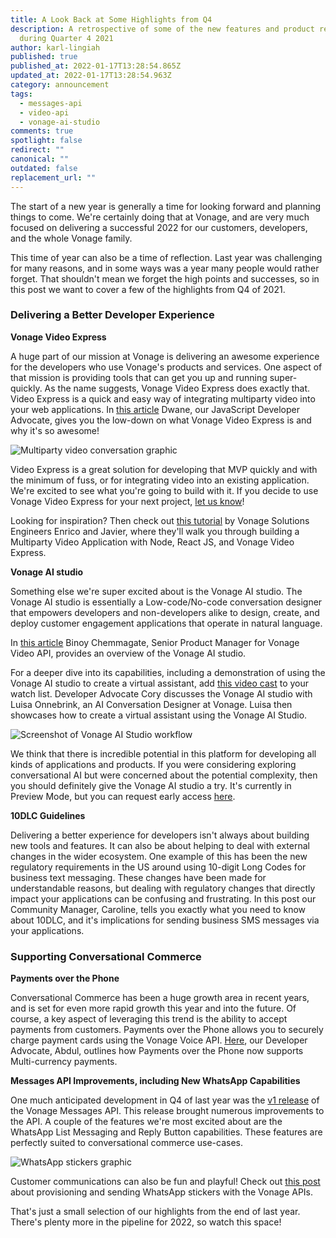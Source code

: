 ```yaml
---
title: A Look Back at Some Highlights from Q4
description: A retrospective of some of the new features and product relaeses
  during Quarter 4 2021
author: karl-lingiah
published: true
published_at: 2022-01-17T13:28:54.865Z
updated_at: 2022-01-17T13:28:54.963Z
category: announcement
tags:
  - messages-api
  - video-api
  - vonage-ai-studio
comments: true
spotlight: false
redirect: ""
canonical: ""
outdated: false
replacement_url: ""
---
```

The start of a new year is generally a time for looking forward and planning things to come. We're certainly doing that at Vonage, and are very much focused on delivering a successful 2022 for our customers, developers, and the whole Vonage family.

This time of year can also be a time of reflection. Last year was challenging for many reasons, and in some ways was a year many people would rather forget. That shouldn't mean we forget the high points and successes, so in this post we want to cover a few of the highlights from Q4 of 2021.

### Delivering a Better Developer Experience

**Vonage Video Express**

A huge part of our mission at Vonage is delivering an awesome experience for the developers who use Vonage's products and services. One aspect of that mission is providing tools that can get you up and running super-quickly. As the name suggests, Vonage Video Express does exactly that. Video Express is a quick and easy way of integrating multiparty video into your web applications. In [this article](https://learn.vonage.com/blog/2021/09/23/video-express-is-here-and-why-it%E2%80%99s-awesome/) Dwane, our JavaScript Developer Advocate, gives you the low-down on what Vonage Video Express is and why it's so awesome!

![Multiparty video conversation graphic](/content/blog/a-look-back-at-some-highlights-from-q4/video-express_1200x600.png "Multiparty video conversation graphic")

Video Express is a great solution for developing that MVP quickly and with the minimum of fuss, or for integrating video into an existing application. We're excited to see what you're going to build with it. If you decide to use Vonage Video Express for your next project, [let us know](https://developer.vonage.com/slack)!

Looking for inspiration? Then check out [this tutorial](https://learn.vonage.com/blog/2021/09/27/create-a-multiparty-video-app-with-the-new-video-express/) by Vonage Solutions Engineers Enrico and Javier, where they'll walk you through building a Multiparty Video Application with Node, React JS, and Vonage Video Express.

**Vonage AI studio**

Something else we're super excited about is the Vonage AI studio. The Vonage AI studio is essentially a Low-code/No-code conversation designer that empowers developers and non-developers alike to design, create, and deploy customer engagement applications that operate in natural language.

In [this article](https://learn.vonage.com/blog/2021/12/02/vonage-ai-studio-in-developer-preview/) Binoy Chemmagate, Senior Product Manager for Vonage Video API, provides an overview of the Vonage AI studio.

For a deeper dive into its capabilities, including a demonstration of using the Vonage AI studio to create a virtual assistant, add [this video cast](https://www.youtube.com/watch?v=lvH5zeCkFbs) to your watch list. Developer Advocate Cory discusses the Vonage AI studio with Luisa Onnebrink, an AI Conversation Designer at Vonage. Luisa then showcases how to create a virtual assistant using the Vonage AI Studio.

![Screenshot of Vonage AI Studio workflow](/content/blog/a-look-back-at-some-highlights-from-q4/ai-studio-screenshot.png "Screenshot of Vonage AI Studio workflow")

We think that there is incredible potential in this platform for developing all kinds of applications and products. If you were considering exploring conversational AI but were concerned about the potential complexity, then you should definitely give the Vonage AI studio a try. It's currently in Preview Mode, but you can request early access [here](https://docs.google.com/forms/d/e/1FAIpQLSeKbZh-dgxn_sqCPhGCJXu4Fdi_Dzo6DJSxQJn60cQDf-IAAg/viewform).

**10DLC Guidelines**

Delivering a better experience for developers isn't always about building new tools and features. It can also be about helping to deal with external changes in the wider ecosystem. One example of this has been the new regulatory requirements in the US around using 10-digit Long Codes for business text messaging. These changes have been made for understandable reasons, but dealing with regulatory changes that directly impact your applications can be confusing and frustrating. In this post our Community Manager, Caroline, tells you exactly what you need to know about 10DLC, and it's implications for sending business SMS messages via your applications.

### Supporting Conversational Commerce

**Payments over the Phone**

Conversational Commerce has been a huge growth area in recent years, and is set for even more rapid growth this year and into the future. Of course, a key aspect of leveraging this trend is the ability to accept payments from customers. Payments over the Phone allows you to securely charge payment cards using the Vonage Voice API. [Here](https://learn.vonage.com/blog/2022/01/11/payments-over-the-phone-now-supports-multi-currency/), our Developer Advocate, Abdul, outlines how Payments over the Phone now supports Multi-currency payments.

**Messages API Improvements, including New WhatsApp Capabilities**

One much anticipated development in Q4 of last year was the [v1 release](https://learn.vonage.com/blog/2021/11/16/announcing-vonage-messages-api-version-1-0/) of the Vonage Messages API. This release brought numerous improvements to the API. A couple of the features we're most excited about are the WhatsApp List Messaging and Reply Button capabilities. These features are perfectly suited to conversational commerce use-cases.

![WhatsApp stickers graphic](/content/blog/a-look-back-at-some-highlights-from-q4/whatsapp_stickers.png "WhatsApp stickers graphic")

Customer communications can also be fun and playful! Check out [this post](https://learn.vonage.com/blog/2022/01/13/provisioning-and-sending-whatsapp-stickers-with-vonage-apis/) about provisioning and sending WhatsApp stickers with the Vonage APIs.

That's just a small selection of our highlights from the end of last year. There's plenty more in the pipeline for 2022, so watch this space!